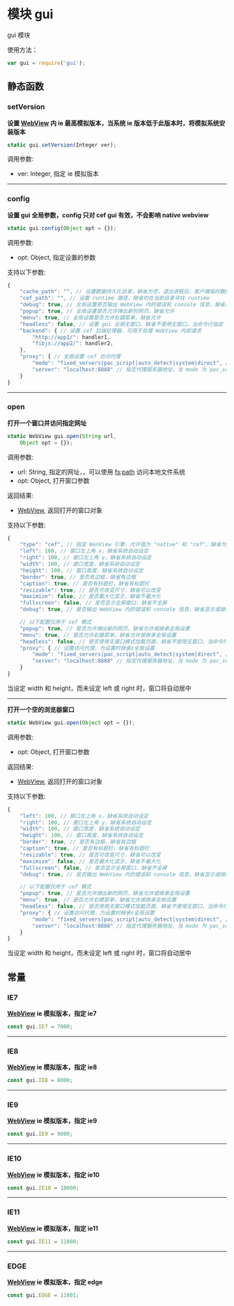 # 模块 gui
gui 模块

使用方法：

```JavaScript
var gui = require('gui');
```

## 静态函数
        
### setVersion
**设置 [WebView](../../object/ifs/WebView.md) 内 ie 最高模拟版本，当系统 ie 版本低于此版本时，将模拟系统安装版本**

```JavaScript
static gui.setVersion(Integer ver);
```

调用参数:
* ver: Integer, 指定 ie 模拟版本

--------------------------
### config
**设置 gui 全局参数，config 只对 cef gui 有效，不会影响 native webview**

```JavaScript
static gui.config(Object opt = {});
```

调用参数:
* opt: Object, 指定设置的参数

支持以下参数:

```JavaScript
{
    "cache_path": "", // 设置数据持久化目录，缺省为空，退出进程后，客户端临时数据将不会被保存
    "cef_path": "", // 设置 runtime 路径，缺省时在当前目录寻找 runtime
    "debug": true, // 全局设置是否输出 WebView 内的错误和 console 信息，缺省显示
    "popup": true, // 全局设置是否允许弹出新的网页，缺省允许
    "menu": true, // 全局设置是否允许右键菜单，缺省允许
    "headless": false, // 设置 gui 全局无窗口，缺省不使用无窗口，当命令行指定 --headless 时，此属性将被忽略
    "backend": { // 设置 cef 后端处理器，可用于处理 WebView 内部请求
        "http://app1/": handler1,
        "fibjs://app2/": handler2,
    },
    "proxy": { // 全局设置 cef 访问代理
        "mode": "fixed_servers|pac_script|auto_detect|system|direct", // 指定代理模式
        "server": "localhost:8888" // 指定代理服务器地址，当 mode 为 pac_script 时，指定 pac url
    }
}
```

--------------------------
### open
**打开一个窗口并访问指定网址**

```JavaScript
static WebView gui.open(String url,
    Object opt = {});
```

调用参数:
* url: String, 指定的网址，，可以使用 [fs](fs.md):[path](path.md) 访问本地文件系统
* opt: Object, 打开窗口参数

返回结果:
* [WebView](../../object/ifs/WebView.md), 返回打开的窗口对象

支持以下参数:

```JavaScript
{
    "type": "cef", // 指定 WenView 引擎，允许值为 "native" 和 "cef"，缺省为 "cef"
    "left": 100, // 窗口左上角 x，缺省系统自动设定
    "right": 100, // 窗口左上角 y，缺省系统自动设定
    "width": 100, // 窗口宽度，缺省系统自动设定
    "height": 100, // 窗口高度，缺省系统自动设定
    "border": true, // 是否有边框，缺省有边框
    "caption": true, // 是否有标题栏，缺省有标题栏
    "resizable": true, // 是否可改变尺寸，缺省可以改变
    "maximize": false, // 是否最大化显示，缺省不最大化
    "fullscreen": false, // 是否显示全屏窗口，缺省不全屏
    "debug": true, // 是否输出 WebView 内的错误和 console 信息，缺省显示或继承全局设置

    // 以下配置仅用于 cef 模式
    "popup": true, // 是否允许弹出新的网页，缺省允许或继承全局设置
    "menu": true, // 是否允许右键菜单，缺省允许或继承全局设置
    "headless": false, // 是否使用无窗口模式加载页面，缺省不使用无窗口，当命令行指定 --headless 时，此属性将被忽略
    "proxy": { // 设置访问代理，为设置时继承s全局设置
        "mode": "fixed_servers|pac_script|auto_detect|system|direct", // 指定代理模式
        "server": "localhost:8888" // 指定代理服务器地址，当 mode 为 pac_script 时，指定 pac url
    }
}
```

当设定 width 和 height，而未设定 left 或 right 时，窗口将自动居中

--------------------------
**打开一个空的浏览器窗口**

```JavaScript
static WebView gui.open(Object opt = {});
```

调用参数:
* opt: Object, 打开窗口参数

返回结果:
* [WebView](../../object/ifs/WebView.md), 返回打开的窗口对象

支持以下参数:

```JavaScript
{
    "left": 100, // 窗口左上角 x，缺省系统自动设定
    "right": 100, // 窗口左上角 y，缺省系统自动设定
    "width": 100, // 窗口宽度，缺省系统自动设定
    "height": 100, // 窗口高度，缺省系统自动设定
    "border": true, // 是否有边框，缺省有边框
    "caption": true, // 是否有标题栏，缺省有标题栏
    "resizable": true, // 是否可改变尺寸，缺省可以改变
    "maximize": false, // 是否最大化显示，缺省不最大化
    "fullscreen": false, // 是否显示全屏窗口，缺省不全屏
    "debug": true, // 是否输出 WebView 内的错误和 console 信息，缺省显示或继承全局设置

    // 以下配置仅用于 cef 模式
    "popup": true, // 是否允许弹出新的网页，缺省允许或继承全局设置
    "menu": true, // 是否允许右键菜单，缺省允许或继承全局设置
    "headless": false, // 是否使用无窗口模式加载页面，缺省不使用无窗口，当命令行指定 --headless 时，此属性将被忽略
    "proxy": { // 设置访问代理，为设置时继承s全局设置
        "mode": "fixed_servers|pac_script|auto_detect|system|direct", // 指定代理模式
        "server": "localhost:8888" // 指定代理服务器地址，当 mode 为 pac_script 时，指定 pac url
    }
}
```

当设定 width 和 height，而未设定 left 或 right 时，窗口将自动居中

## 常量
        
### IE7
**[WebView](../../object/ifs/WebView.md) ie 模拟版本，指定 ie7**

```JavaScript
const gui.IE7 = 7000;
```

--------------------------
### IE8
**[WebView](../../object/ifs/WebView.md) ie 模拟版本，指定 ie8**

```JavaScript
const gui.IE8 = 8000;
```

--------------------------
### IE9
**[WebView](../../object/ifs/WebView.md) ie 模拟版本，指定 ie9**

```JavaScript
const gui.IE9 = 9000;
```

--------------------------
### IE10
**[WebView](../../object/ifs/WebView.md) ie 模拟版本，指定 ie10**

```JavaScript
const gui.IE10 = 10000;
```

--------------------------
### IE11
**[WebView](../../object/ifs/WebView.md) ie 模拟版本，指定 ie11**

```JavaScript
const gui.IE11 = 11000;
```

--------------------------
### EDGE
**[WebView](../../object/ifs/WebView.md) ie 模拟版本，指定 edge**

```JavaScript
const gui.EDGE = 11001;
```

